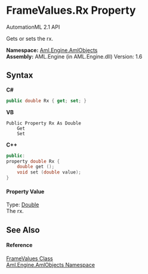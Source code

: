 # FrameValues.Rx Property 
AutomationML 2.1 API 

Gets or sets the rx.

**Namespace:**&nbsp;<a href="N_Aml_Engine_AmlObjects">Aml.Engine.AmlObjects</a><br />**Assembly:**&nbsp;AML.Engine (in AML.Engine.dll) Version: 1.6

## Syntax

**C#**<br />
``` C#
public double Rx { get; set; }
```

**VB**<br />
``` VB
Public Property Rx As Double
	Get
	Set
```

**C++**<br />
``` C++
public:
property double Rx {
	double get ();
	void set (double value);
}
```


#### Property Value
Type: <a href="https://docs.microsoft.com/dotnet/api/system.double" target="_parent" rel="noopener noreferrer">Double</a><br />The rx.

## See Also


#### Reference
<a href="T_Aml_Engine_AmlObjects_FrameValues">FrameValues Class</a><br /><a href="N_Aml_Engine_AmlObjects">Aml.Engine.AmlObjects Namespace</a><br />
